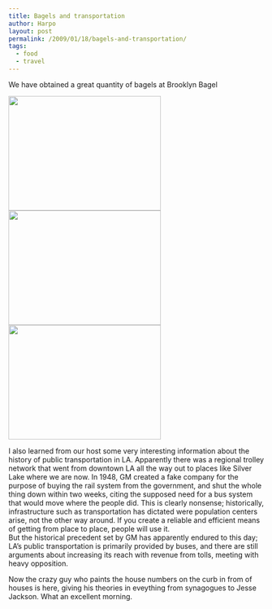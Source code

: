 ```yaml
---
title: Bagels and transportation
author: Harpo
layout: post
permalink: /2009/01/18/bagels-and-transportation/
tags:
  - food
  - travel
---
```

We have obtained a great quantity of bagels at Brooklyn Bagel

[<img class="alignnone size-full wp-image-364" src="http://www.harpojaeger.com/assets/media/wp-content/uploads/2009/01/l-640-480-08e54c82-90ee-4d7e-bd71-5fa01e700435.jpeg" alt="" width="300" height="225" />][1][<img class="alignnone size-full wp-image-364" src="http://www.harpojaeger.com/assets/media/wp-content/uploads/2009/01/l-640-480-f22f3afa-392a-4aaa-aaf3-49cc5b2fe7d1.jpeg" alt="" width="300" height="225" />][2][<img class="alignnone size-full wp-image-364" src="http://www.harpojaeger.com/assets/media/wp-content/uploads/2009/01/l-640-480-ddb2e919-dbe7-4c61-ab5f-8c4e2d518d2f.jpeg" alt="" width="300" height="225" />][3]

I also learned from our host some very interesting information about the history of public transportation in LA. Apparently there was a regional trolley network that went from downtown LA all the way out to places like Silver Lake where we are now. In 1948, GM created a fake company for the purpose of buying the rail system from the government, and shut the whole thing down within two weeks, citing the supposed need for a bus system that would move where the people did. This is clearly nonsense; historically, infrastructure such as transportation has dictated were population centers arise, not the other way around. If you create a reliable and efficient means of getting from place to place, people will use it.  
But the historical precedent set by GM has apparently endured to this day; LA&#8217;s public transportation is primarily provided by buses, and there are still arguments about increasing its reach with revenue from tolls, meeting with heavy opposition.

Now the crazy guy who paints the house numbers on the curb in from of houses is here, giving his theories in eveything from synagogues to Jesse Jackson. What an excellent morning.

 [1]: http://www.harpojaeger.com/assets/media/wp-content/uploads/2009/01/l-640-480-08e54c82-90ee-4d7e-bd71-5fa01e700435.jpeg
 [2]: http://www.harpojaeger.com/assets/media/wp-content/uploads/2009/01/l-640-480-f22f3afa-392a-4aaa-aaf3-49cc5b2fe7d1.jpeg
 [3]: http://www.harpojaeger.com/assets/media/wp-content/uploads/2009/01/l-640-480-ddb2e919-dbe7-4c61-ab5f-8c4e2d518d2f.jpeg